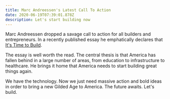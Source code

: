 ```yaml
---
title: Marc Andreessen's Latest Call To Action
date: 2020-06-19T07:39:01.878Z
description: Let's start building now
---
```

Marc Andreessen dropped a savage call to action for all builders and entrepreneurs. In a recently published essay he emphatically declares that [It's Time to Build](https://a16z.com/2020/04/18/its-time-to-build/).

The essay is well worth the read. The central thesis is that America has fallen behind in a large number of areas, from education to infrastructure to healthcare. He brings it home that America needs to start building great things again. 

We have the technology. Now we just need massive action and bold ideas in order to bring a new Gilded Age to America. The future awaits. Let's build.